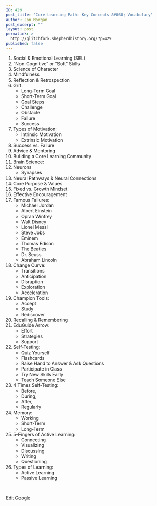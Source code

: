 ```yaml
---
ID: 429
post_title: 'Core Learning Path: Key Concepts &#038; Vocabulary'
author: Jon Morgan
post_excerpt: ""
layout: post
permalink: >
  http://glitchfork.shepherdhistory.org/?p=429
published: false
---
```

<ol>
 	<li>Social &amp; Emotional Learning (SEL)</li>
 	<li>“Non-Cognitive” or “Soft” Skills</li>
 	<li>Science of Character</li>
 	<li>Mindfulness</li>
 	<li>Reflection &amp; Retrospection</li>
 	<li>Grit:
<ul>
 	<li>Long-Term Goal</li>
 	<li>Short-Term Goal</li>
 	<li>Goal Steps</li>
 	<li>Challenge</li>
 	<li>Obstacle</li>
 	<li>Failure</li>
 	<li>Success</li>
</ul>
</li>
 	<li>Types of Motivation:
<ul>
 	<li>Intrinsic Motivation</li>
 	<li>Extrinsic Motivation</li>
</ul>
</li>
 	<li>Success vs. Failure</li>
 	<li>Advice &amp; Mentoring</li>
 	<li>Building a Core Learning Community</li>
 	<li>Brain Science:</li>
 	<li>Neurons
<ul>
 	<li>Synapses</li>
</ul>
</li>
 	<li>Neural Pathways &amp; Neural Connections</li>
 	<li>Core Purpose &amp; Values</li>
 	<li>Fixed vs. Growth Mindset</li>
 	<li>Effective Encouragement</li>
 	<li>Famous Failures:
<ul>
 	<li>Michael Jordan</li>
 	<li>Albert Einstein</li>
 	<li>Oprah Winfrey</li>
 	<li>Walt Disney</li>
 	<li>Lionel Messi</li>
 	<li>Steve Jobs</li>
 	<li>Eminem</li>
 	<li>Thomas Edison</li>
 	<li>The Beatles</li>
 	<li>Dr. Seuss</li>
 	<li>Abraham Lincoln</li>
</ul>
</li>
 	<li>Change Curve:
<ul>
 	<li>Transitions</li>
 	<li>Anticipation</li>
 	<li>Disruption</li>
 	<li>Exploration</li>
 	<li>Acceleration</li>
</ul>
</li>
 	<li>Champion Tools:
<ul>
 	<li>Accept</li>
 	<li>Study</li>
 	<li>Rediscover</li>
</ul>
</li>
 	<li>Recalling &amp; Remembering</li>
 	<li>EduGuide Arrow:
<ul>
 	<li>Effort</li>
 	<li>Strategies</li>
 	<li>Support</li>
</ul>
</li>
 	<li>Self-Testing:
<ul>
 	<li>Quiz Yourself</li>
 	<li>Flashcards</li>
 	<li>Raise Hand to Answer &amp; Ask Questions</li>
 	<li>Participate in Class</li>
 	<li>Try New Skills Early</li>
 	<li>Teach Someone Else</li>
</ul>
</li>
 	<li>4 Times Self-Testing:
<ul>
 	<li>Before,</li>
 	<li>During,</li>
 	<li>After,</li>
 	<li>Regularly</li>
</ul>
</li>
 	<li>Memory:
<ul>
 	<li>Working</li>
 	<li>Short-Term</li>
 	<li>Long-Term</li>
</ul>
</li>
 	<li>5-Fingers of Active Learning:
<ul>
 	<li>Connecting</li>
 	<li>Visualizing</li>
 	<li>Discussing</li>
 	<li>Writing</li>
 	<li>Questioning</li>
</ul>
</li>
 	<li>Types of Learning:
<ul>
 	<li>Active Learning</li>
 	<li>Passive Learning</li>
</ul>
</li>
</ol>
&nbsp;

<a href="https://docs.google.com/document/d/1fQcEtCY5M4LMB5dYXxRKwZPuin1CjMLavJw-lpgbYd0/edit?usp=sharing">Edit Google</a>